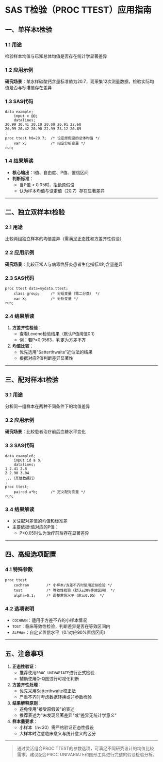# SAS T检验（PROC TTEST）应用指南

## 一、单样本t检验

### 1.1 用途

检验样本均值与已知总体均值是否存在统计学显著差异

### 1.2 应用示例

**研究场景**：某水样碳酸钙含量标准值为20.7，现采集12次测量数据，检验实际均值是否与标准值存在差异

### 1.3 SAS代码

``` sas
data example;
    input x @@;
    datalines;
20.99 20.41 20.10 20.00 20.91 22.60 
20.99 20.42 20.90 22.99 23.12 20.89
;
proc ttest h0=20.7;  /* 设定原假设的总体均值 */
    var x;           /* 指定分析变量 */
run;
```

### 1.4 结果解读

-   **核心输出**：t值、自由度、P值、置信区间
-   **判断标准**：
    -   当P值 \< 0.05时，拒绝原假设
    -   认为样本均值与设定值（20.7）存在显著差异

------------------------------------------------------------------------

## 二、独立双样本t检验

### 2.1 用途

比较两组独立样本的均值差异（需满足正态性和方差齐性假设）

### 2.2 应用示例

**研究场景**：比较正常人与病毒性肝炎患者生化指标X的含量差异

### 2.3 SAS代码

``` sas
proc ttest data=mydata.ttest;
    class group;     /* 分组变量（需二分类） */
    var X;           /* 分析变量 */
run;
```

### 2.4 结果解读

1.  **方差齐性检验**：
    -   查看Levene检验结果（默认P值阈值0.1）
    -   例：若P=0.0563，判定为方差不齐
2.  **均值比较**：
    -   优先选用"Satterthwaite"近似法的结果
    -   根据对应P值判断差异显著性

------------------------------------------------------------------------

## 三、配对样本t检验

### 3.1 用途

分析同一组样本在两种不同条件下的均值差异

### 3.2 应用示例

**研究场景**：比较患者治疗前后血糖水平变化

### 3.3 SAS代码

``` sas
data example6;
    input id a b;
    datalines;
1 2.41 2.8
2 2.90 3.04
...（其他数据行）
;
proc ttest;
    paired a*b;      /* 定义配对变量 */
run;
```

### 3.4 结果解读

-   关注配对差值的均值和标准差
-   主要依据t值对应的P值：
    -   P\<0.05时认为治疗前后存在显著差异

------------------------------------------------------------------------

## 四、高级选项配置

### 4.1 特殊参数

``` sas
proc ttest 
    cochran        /* 小样本/方差不齐时使用近似检验 */
    tost           /* 等效性检验（默认±20%等效区间） */
    alpha=0.1;     /* 调整置信水平（默认0.05） */
```

### 4.2 选项说明

-   `COCHRAN`：适用于方差不齐的小样本情况
-   `TOST`：临床等效性检验，判断差异是否在等效区间内
-   `ALPHA=`：自定义置信水平（0.1对应90%置信区间）

------------------------------------------------------------------------

## 五、注意事项

1.  **正态性验证**：
    -   推荐使用`PROC UNIVARIATE`进行正式检验
    -   辅助使用Q-Q图进行可视化判断
2.  **方差齐性处理**：
    -   优先采用Satterthwaite校正法
    -   严重不齐时考虑数据转换或非参数检验
3.  **结果解释原则**：
    -   避免使用"接受原假设"的表述
    -   推荐表述为"未发现显著差异"或"差异无统计学意义"
4.  **样本量要求**：
    -   小样本（n\<30）需严格验证正态性假设
    -   大样本时注意临床意义与统计意义的区分

------------------------------------------------------------------------

> 通过灵活组合PROC TTEST的参数选项，可满足不同研究设计的均值比较需求。建议配合PROC UNIVARIATE和图形工具进行完整的假设检验分析。

